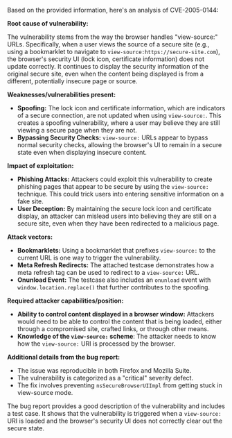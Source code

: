 Based on the provided information, here's an analysis of CVE-2005-0144:

**Root cause of vulnerability:**

The vulnerability stems from the way the browser handles "view-source:" URLs. Specifically, when a user views the source of a secure site (e.g., using a bookmarklet to navigate to `view-source:https://secure-site.com`), the browser's security UI (lock icon, certificate information) does not update correctly. It continues to display the security information of the original secure site, even when the content being displayed is from a different, potentially insecure page or source.

**Weaknesses/vulnerabilities present:**

- **Spoofing:** The lock icon and certificate information, which are indicators of a secure connection, are not updated when using `view-source:`. This creates a spoofing vulnerability, where a user may believe they are still viewing a secure page when they are not.
- **Bypassing Security Checks:**  `view-source:` URLs appear to bypass normal security checks, allowing the browser's UI to remain in a secure state even when displaying insecure content.

**Impact of exploitation:**

- **Phishing Attacks:** Attackers could exploit this vulnerability to create phishing pages that appear to be secure by using the `view-source:` technique. This could trick users into entering sensitive information on a fake site.
- **User Deception:** By maintaining the secure lock icon and certificate display, an attacker can mislead users into believing they are still on a secure site, even when they have been redirected to a malicious page.

**Attack vectors:**

- **Bookmarklets:** Using a bookmarklet that prefixes `view-source:` to the current URL is one way to trigger the vulnerability.
- **Meta Refresh Redirects:** The attached testcase demonstrates how a meta refresh tag can be used to redirect to a `view-source:` URL.
- **Onunload Event:** The testcase also includes an `onunload` event with `window.location.replace()` that further contributes to the spoofing.

**Required attacker capabilities/position:**

- **Ability to control content displayed in a browser window:** Attackers would need to be able to control the content that is being loaded, either through a compromised site, crafted links, or through other means.
- **Knowledge of the `view-source:` scheme**: The attacker needs to know how the `view-source:` URI is processed by the browser.

**Additional details from the bug report:**

- The issue was reproducible in both Firefox and Mozilla Suite.
- The vulnerability is categorized as a "critical" severity defect.
- The fix involves preventing `nsSecureBrowserUIImpl` from getting stuck in view-source mode.

The bug report provides a good description of the vulnerability and includes a test case. It shows that the vulnerability is triggered when a `view-source:` URI is loaded and the browser's security UI does not correctly clear out the secure state.